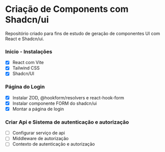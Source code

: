 # Criação de Components com Shadcn/ui
Repositório criado para fins de estudo de geração de componentes UI com React e Shadcn/ui.

### Inicio - Instalações ###
 - [X] React com Vite
 - [X] Tailwind CSS
 - [X] Shadcn/UI

### Página do Login
 - [X] Instalar ZOD, @hookform/resolvers e react-hook-form
 - [X] Instalar componente FORM do shadcn/ui
 - [X] Montar a página de login

### Criar Api e Sistema de autenticação e autorização
 - [ ] Configurar serviço de api
 - [ ] Middleware de autorização
 - [ ] Contexto de autenticação e autorização